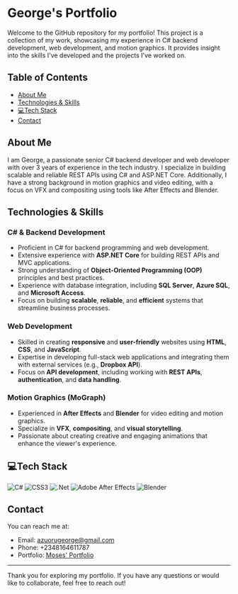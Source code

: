 # George's Portfolio

Welcome to the GitHub repository for my portfolio! This project is a collection of my work, showcasing my experience in C# backend development, web development, and motion graphics. It provides insight into the skills I've developed and the projects I've worked on.

## Table of Contents
- [About Me](#about-me)
- [Technologies & Skills](#technologies--skills)
- [💻Tech Stack](#-tech-stack)
- [Contact](#contact)

## About Me

I am George, a passionate senior C# backend developer and web developer with over 3 years of experience in the tech industry. I specialize in building scalable and reliable REST APIs using C# and ASP.NET Core. Additionally, I have a strong background in motion graphics and video editing, with a focus on VFX and compositing using tools like After Effects and Blender.

## Technologies & Skills

### C# & Backend Development
- Proficient in C# for backend programming and web development.
- Extensive experience with **ASP.NET Core** for building REST APIs and MVC applications.
- Strong understanding of **Object-Oriented Programming (OOP)** principles and best practices.
- Experience with database integration, including **SQL Server**, **Azure SQL**, and **Microsoft Access**.
- Focus on building **scalable**, **reliable**, and **efficient** systems that streamline business processes.

### Web Development
- Skilled in creating **responsive** and **user-friendly** websites using **HTML**, **CSS**, and **JavaScript**.
- Expertise in developing full-stack web applications and integrating them with external services (e.g., **Dropbox API**).
- Focus on **API development**, including working with **REST APIs**, **authentication**, and **data handling**.

### Motion Graphics (MoGraph)
- Experienced in **After Effects** and **Blender** for video editing and motion graphics.
- Specialize in **VFX**, **compositing**, and **visual storytelling**.
- Passionate about creating creative and engaging animations that enhance the viewer's experience.

## 💻Tech Stack

![C#](https://img.shields.io/badge/c%23-%23239120.svg?style=for-the-badge&logo=c-sharp&logoColor=white) ![CSS3](https://img.shields.io/badge/css3-%231572B6.svg?style=for-the-badge&logo=css3&logoColor=white) ![.Net](https://img.shields.io/badge/.NET-5C2D91?style=for-the-badge&logo=.net&logoColor=white) ![Adobe After Effects](https://img.shields.io/badge/Adobe%20After%20Effects-9999FF.svg?style=for-the-badge&logo=Adobe%20After%20Effects&logoColor=white) ![Blender](https://img.shields.io/badge/blender-%23F5792A.svg?style=for-the-badge&logo=blender&logoColor=white)

## Contact

You can reach me at:
- Email: [azuorugeorge@gmail.com](mailto:azuorugeorge@gmail.com)
- Phone: +2348164611787
- Portfolio: [Moses' Portfolio](https://main-potfolio.vercel.app/)

---

Thank you for exploring my portfolio. If you have any questions or would like to collaborate, feel free to reach out!
